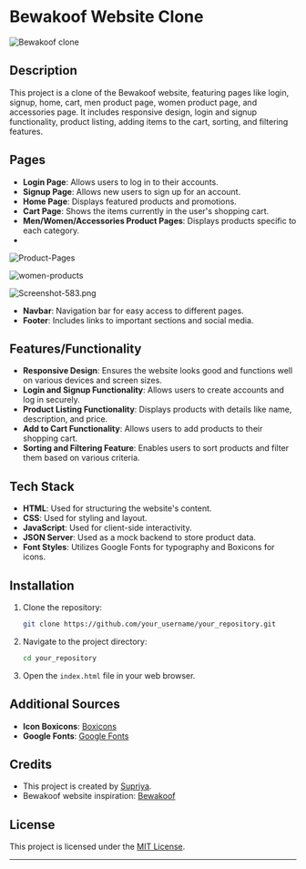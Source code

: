 
# Bewakoof Website Clone

![Bewakoof clone](https://i.postimg.cc/1RH51s9v/Screenshot-580.png)

## Description

This project is a clone of the Bewakoof website, featuring pages like login, signup, home, cart, men product page, women product page, and accessories page. It includes responsive design, login and signup functionality, product listing, adding items to the cart, sorting, and filtering features.

## Pages

- **Login Page**: Allows users to log in to their accounts.
- **Signup Page**: Allows new users to sign up for an account.
- **Home Page**: Displays featured products and promotions.
- **Cart Page**: Shows the items currently in the user's shopping cart.
- **Men/Women/Accessories Product Pages**: Displays products specific to each category.
- 
![Product-Pages](https://i.postimg.cc/j2bHwNC0/Screenshot-581.png)


![women-products](https://i.postimg.cc/8cNy8xR6/Screenshot-582.png)


![Screenshot-583.png](https://i.postimg.cc/025tVR2g/Screenshot-583.png)



- **Navbar**: Navigation bar for easy access to different pages.
- **Footer**: Includes links to important sections and social media.

## Features/Functionality

- **Responsive Design**: Ensures the website looks good and functions well on various devices and screen sizes.
- **Login and Signup Functionality**: Allows users to create accounts and log in securely.
- **Product Listing Functionality**: Displays products with details like name, description, and price.
- **Add to Cart Functionality**: Allows users to add products to their shopping cart.
- **Sorting and Filtering Feature**: Enables users to sort products and filter them based on various criteria.

## Tech Stack

- **HTML**: Used for structuring the website's content.
- **CSS**: Used for styling and layout.
- **JavaScript**: Used for client-side interactivity.
- **JSON Server**: Used as a mock backend to store product data.
- **Font Styles**: Utilizes Google Fonts for typography and Boxicons for icons.

## Installation

1. Clone the repository:

   ```bash
   git clone https://github.com/your_username/your_repository.git
   ```

2. Navigate to the project directory:

   ```bash
   cd your_repository
   ```

3. Open the `index.html` file in your web browser.

## Additional Sources

- **Icon Boxicons**: [Boxicons](https://boxicons.com/)
- **Google Fonts**: [Google Fonts](https://fonts.google.com/)

## Credits

- This project is created by [Supriya](https://github.com/Supriya334/).
- Bewakoof website inspiration: [Bewakoof](https://www.bewakoof.com/)

## License

This project is licensed under the [MIT License](LICENSE).

---

